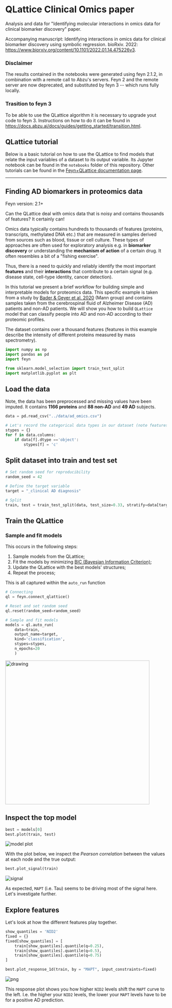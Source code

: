 # QLattice Clinical Omics paper

Analysis and data for "Identifying molecular interactions in omics data for clinical biomarker discovery"
paper.

Accompanying manuscript: Identifying interactions in omics data for clinical biomarker discovery using symbolic 
regression. bioRxiv. 2022: https://www.biorxiv.org/content/10.1101/2022.01.14.475226v3.


### Disclaimer

The results contained in the notebooks were generated using feyn 2.1.2, in combination with a remote call to  Abzu's 
servers. Feyn 2 and the remote server are now deprecated, and substituted by feyn 3 -- which runs fully locally.

### Trasition to feyn 3

To be able to use the QLattice algorithm it is necessary to upgrade yout code to feyn 3. Instructions on how to do it can be found
in https://docs.abzu.ai/docs/guides/getting_started/transition.html.


## QLattice tutorial

Below is a basic tutorial on how to use the QLattice to find models that relate the input variables of a dataset to its output variable. Its Jupyter notebook can be found in the `notebooks` folder of this repository. Other tutorials can be found in the [Feyn+QLattice documentation page](https://docs.abzu.ai/docs/tutorials/python/covid_mrna.html).

---
Finding AD biomarkers in proteomics data
---
<div style='visibility:hidden' id='notebook-meta' data-filetype='.csv' data-notebook='.ipynb'></div>

Feyn version: 2.1+

Can the QLattice deal with omics data that is noisy and contains thousands of features? It certainly can!

Omics data typically contains hundreds to thousands of features (proteins, transcripts, methylated DNA etc.) that are measured in samples derived from sources such as blood, tissue or cell culture. These types of approaches are often used for exploratory analysis e.g. in **biomarker discovery** or understanding the **mechanism of action** of a certain drug. It often resembles a bit of a "fishing exercise".

Thus, there is a need to quickly and reliably identify the most important **features** and their **interactions** that contribute to a certain signal (e.g. disease state, cell-type identity, cancer detection).

In this tutorial we present a brief workflow for building simple and interpretable models for proteomics data. This specific example is taken from a study by [Bader & Geyer et al. 2020](https://www.embopress.org/doi/full/10.15252/msb.20199356) (Mann group) and contains samples taken from the cerebrospinal fluid of Alzheimer Disease (AD) patients and non-AD patients. We will show you how to build `QLattice` model that can classify people into AD and non-AD according to their proteomic profiles.

The dataset contains over a thousand features (features in this example describe the intensity of different proteins measured by mass spectrometry).


```python
import numpy as np
import pandas as pd
import feyn

from sklearn.model_selection import train_test_split
import matplotlib.pyplot as plt
```

## Load the data
Note, the data has been preprocessed and missing values have been imputed.
It contains **1166 proteins** and **88 non-AD** and **49 AD** subjects.


```python
data = pd.read_csv("../data/ad_omics.csv")

# Let's record the categorical data types in our dataset (note features will be treated as numerical by default).
stypes = {}
for f in data.columns:
    if data[f].dtype =='object':
        stypes[f] = 'c'
```

## Split dataset into train and test set


```python
# Set random seed for reproducibility
random_seed = 42

# Define the target variable
target = "_clinical AD diagnosis"

# Split
train, test = train_test_split(data, test_size=0.33, stratify=data[target], random_state=random_seed)
```

## Train the QLattice

### Sample and fit models

This occurs in the following steps:

1. Sample models from the QLattice;
2. Fit the models by minimizing [BIC (Bayesian Information Criterion)](https://en.wikipedia.org/wiki/Bayesian_information_criterion);
3. Update the QLattice with the best models' structures;
4. Repeat the process;

This is all captured within the `auto_run` function


```python
# Connecting
ql = feyn.connect_qlattice()

# Reset and set random seed
ql.reset(random_seed=random_seed)

# Sample and fit models
models = ql.auto_run(
    data=train,
    output_name=target,
    kind='classification',
    stypes=stypes,
    n_epochs=20
    )
```

<img src="QLattice_tutorial_files/model_fitting.png" alt="drawing" width="450"/>


## Inspect the top model


```python
best = models[0]
best.plot(train, test)
```

![model plot](QLattice_tutorial_files/model_plot.png)

With the plot below, we inspect the *Pearson correlation* between the values at each node and the true output:


```python
best.plot_signal(train)
```


![signal](QLattice_tutorial_files/model_signal.svg)



As expected, `MAPT` (i.e. Tau) seems to be driving most of the signal here. Let's investigate further.

## Explore features

Let's look at how the different features play together.


```python
show_quantiles = 'NID2'
fixed = {}
fixed[show_quantiles] = [
    train[show_quantiles].quantile(q=0.25),
    train[show_quantiles].quantile(q=0.5),
    train[show_quantiles].quantile(q=0.75)
]

best.plot_response_1d(train, by = "MAPT", input_constraints=fixed)
```



![png](QLattice_tutorial_files/QLattice_tutorial_17_0.png)



This response plot shows you how higher `NID2` levels shift the `MAPT` curve to the left. I.e. the higher your `NID2` levels, the lower your `MAPT` levels have to be for a positive AD prediction.
